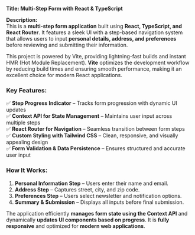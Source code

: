 **Title: Multi-Step Form with React & TypeScript**

**Description:**  
This is a **multi-step form application** built using **React, TypeScript, and React Router**. It features a sleek UI with a step-based navigation system that allows users to input **personal details, address, and preferences** before reviewing and submitting their information.  

This project is powered by Vite, providing lightning-fast builds and instant HMR (Hot Module Replacement). **Vite** optimizes the development workflow by reducing build times and ensuring smooth performance, making it an excellent choice for modern React applications.

### **Key Features:**  
✅ **Step Progress Indicator** – Tracks form progression with dynamic UI updates  
✅ **Context API for State Management** – Maintains user input across multiple steps  
✅ **React Router for Navigation** – Seamless transition between form steps  
✅ **Custom Styling with Tailwind CSS** – Clean, responsive, and visually appealing design  
✅ **Form Validation & Data Persistence** – Ensures structured and accurate user input  

### **How It Works:**  
1. **Personal Information Step** – Users enter their name and email.  
2. **Address Step** – Captures street, city, and zip code.  
3. **Preferences Step** – Users select newsletter and notification options.  
4. **Summary & Submission** – Displays all inputs before final submission.  

The application efficiently **manages form state using the Context API** and dynamically **updates UI components based on progress**. It is **fully responsive** and optimized for **modern web applications**.  
